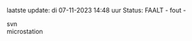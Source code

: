 laatste update: 
di 07-11-2023 14:48   uur 
Status: FAALT - fout - 
<div class="service R">svn</div><div class="service Y">microstation</div>